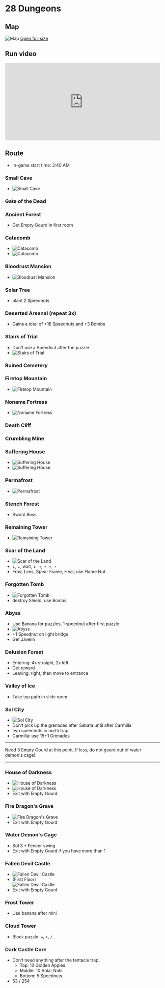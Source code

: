 # 28 Dungeons

## Map

![Map](./assets/28D_map.png)
[Open full size <i class="fa fa-arrows-alt" aria-hidden="true"></i>](./assets/28D_map.png)

## Run video

<iframe width="100%" style="aspect-ratio: 2/1;" src="https://www.youtube.com/embed/uHMaErqqU_E" title="Boktai 1 28 Dungeons in 2:16:15" frameborder="0" allowfullscreen></iframe>

## Route

- In-game start time: 3:40 AM

### Small Cave

- ![Small Cave](./assets/28D_small-cave.png)

### Gate of the Dead

### Ancient Forest

- Get Empty Gourd in first room

### Catacomb

- ![Catacomb](./assets/28D_catacomb_1.png)
- ![Catacomb](./assets/28D_catacomb_2.png)

### Bloodrust Mansion

- ![Bloodrust Mansion](./assets/28D_bloodrust-mansion.png)

### Solar Tree

- plant 2 Speednuts

### Deserted Arsenal (repeat 3x)

- Gains a total of +18 Speednuts and +3 Bombs

### Stairs of Trial

- Don't use a Speednut after the puzzle
- ![Stairs of Trial](./assets/28D_stairs-of-trial.png)

### Ruined Cemetery

### Firetop Mountain

- ![Firetop Mountain](./assets/28D_firetop-mountain.png)

### Noname Fortress

- ![Noname Fortress](./assets/28D_noname-fortress.png)

### Death Cliff

### Crumbling Mine

### Suffering House

- ![Suffering House](./assets/28D_suffering-house_1.png)
- ![Suffering House](./assets/28D_suffering-house_2.png)

### Permafrost

- ![Permafrost](./assets/28D_permafrost.png)

### Stench Forest

- Sword Boss

### Remaining Tower

- ![Remaining Tower](./assets/28D_remaining-tower.png)

### Scar of the Land

- ![Scar of the Land](./assets/28D_scar-of-the-land.png)
- <kbd>↓</kbd>, <kbd>↓</kbd>, wait, <kbd>↓ →</kbd>, <kbd>→ ↑</kbd>, <kbd>→</kbd>
- Frost Lens, Spear Frame, Heal, use Flame Nut

### Forgotten Tomb

- ![Forgotten Tomb](./assets/28D_forgotten-tomb.png)
- destroy Shield, use Bombs

### Abyss

- Use Banana for puzzles, 1 speednut after first puzzle
- ![Abyss](./assets/28D_abyss.png)
- +1 Speednut on light bridge
- Get Javelin

### Delusion Forest

- Entering: 4x straight, 2x left
- Get reward
- Leaving: right, then move to entrance

### Valley of Ice

- Take top path in slide room

### Sol City

- ![Sol City](./assets/28D_sol-city.png)
- Don't pick up the grenades after Sabata until after Carmilla
- two speednuts in north trap
- Carmilla: use 15+1 Grenades

---
Need 3 Empty Gourd at this point. If less, do not gourd out of water demon's cage!

---

### House of Darkness

- ![House of Darkness](./assets/28D_house-of-darkness_1.png)
- ![House of Darkness](./assets/28D_house-of-darkness_2.png)
- Exit with Empty Gourd

### Fire Dragon's Grave

- ![Fire Dragon's Grave](./assets/28D_fire-dragons-grave.png)
- Exit with Empty Gourd

### Water Demon's Cage

- Sol 3 + Fencer swing
- Exit with Empty Gourd if you have more than 1

### Fallen Devil Castle

- ![Fallen Devil Castle](./assets/28D_fallen-devil-castle_1.png)
- (First Floor)  
  ![Fallen Devil Castle](./assets/28D_fallen-devil-castle_2.png)
- Exit with Empty Gourd

### Frost Tower

- Use banana after mini

### Cloud Tower

- Block puzzle: `=`, `+`, `/`

### Dark Castle Core

- Don't need anything after the tentacle trap.
  - Top: 10 Golden Apples
  - Middle: 10 Solar Nuts
  - Bottom: 5 Speednuts
- 53 / 254
